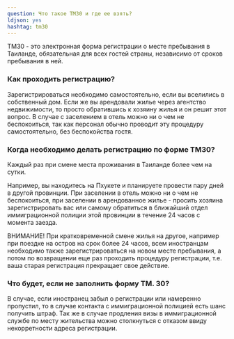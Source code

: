 ```yaml
---
question: Что такое ТМ30 и где ее взять?
ldjson: yes
hashtag: tm30
---
```


ТМ30 - это электронная форма регистрации о месте пребывания в Таиланде, обязательная для всех гостей страны, независимо от сроков пребывания в ней.

### Как проходить регистрацию?

Зарегистрироваться необходимо самостоятельно, если вы вселились в собственный дом. Если же вы арендовали жилье через агентство недвижимости, то просто обратившись к хозяину жилья и он решит этот вопрос. В случае с заселением в отель можно ни о чем не беспокоиться, так как персонал обычно проводит эту процедуру самостоятельно, без беспокойства гостя.

### Когда необходимо делать регистрацию по форме ТМ30?

Каждый раз при смене места проживания в Таиланде более чем на сутки.

Например, вы находитесь на Пхукете и планируете провести пару дней в другой провинции. При заселении в отель можно ни о чем не беспокоиться, при заселении в арендованное жилье - просить хозяина зарегистрировать вас или самому обратиться в ближайший отдел иммиграционной полиции этой провинции в течение 24 часов с момента заезда.

ВНИМАНИЕ! При кратковременной смене жилья на другое, например при поездке на остров на срок более 24 часов, всем иностранцам необходимо также зарегистрироваться на новом месте пребывания, а потом по возвращении еще раз проходить процедуру регистрации, т.е. ваша старая регистрация прекращает свое действие.

### Что будет, если не заполнить форму TM. 30?

В случае, если иностранец забыл о регистрации или намеренно пропустил, то в случае контакта с иммиграционной полицией есть шанс получить штраф. Так же в случае продления визы в иммиграционной службе по месту жительства можно столкнуться с отказом ввиду некорретности адреса регистрации.

